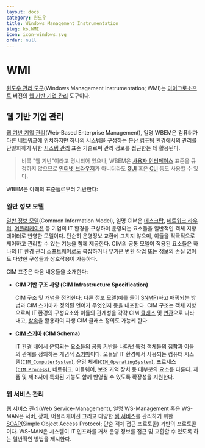 ```yaml
---
layout: docs
category: 윈도우
title: Windows Management Instrumentation
slug: ko.WMI
icon: icon-windows.svg
order: null
---
```

# WMI
[윈도우 관리 도구](https://learn.microsoft.com/en-us/windows/win32/wmisdk/wmi-start-page)(Windows Management Instrumentation; WMI)는 [마이크로소프트](https://www.microsoft.com) 버전의 [웹 기반 기업 관리](#웹-기반-기업-관리) 도구이다.

## 웹 기반 기업 관리
[웹 기반 기업 관리](https://en.wikipedia.org/wiki/Web-Based_Enterprise_Management)(Web-Based Enterprise Management), 일명 WBEM은 컴퓨터가 다른 네트워크에 위치하지만 하나의 시스템을 구성하는 [분산 컴퓨팅](https://ko.wikipedia.org/wiki/분산_컴퓨팅) 환경에서의 관리를 단일화하기 위한 [시스템 관리](https://en.wikipedia.org/wiki/Systems_management) 표준 기술로써 관리 정보를 접근한는 데 활용된다.

> 비록 "웹 기반"이라고 명시되어 있으나, WBEM은 [사용자 인터페이스](https://ko.wikipedia.org/wiki/사용자_인터페이스) 표준을 규정하지 않으므로 [인터넷 브라우저](https://en.wikipedia.org/wiki/Browser_user_interface)가 아니더라도 [GUI](https://ko.wikipedia.org/wiki/그래픽_사용자_인터페이스) 혹은 [CLI](https://ko.wikipedia.org/wiki/명령_줄_인터페이스) 등도 사용할 수 있다.

WBEM은 아래의 표준들로부터 기반한다:

### 일반 정보 모델
[일반 정보 모델](https://ko.wikipedia.org/wiki/일반_정보_모델_(컴퓨팅))(Common Information Model), 일명 CIM은 [데스크탑](https://ko.wikipedia.org/wiki/워크스테이션), [네트워크 라우터](https://ko.wikipedia.org/wiki/라우터), [어플리케이션](https://ko.wikipedia.org/wiki/응용_소프트웨어) 등 기업의 IT 환경을 구성하여 운영되는 요소들을 일반적인 객체 지향 데이터로 반영한 모델이다. 단순히 운영정보 교환에 그치지 않으며, 이들을 적극적으로 제어하고 관리할 수 있는 기능을 함께 제공한다. CIM의 공통 모델이 적용된 요소들은 하나의 IT 환경 관리 소프트웨어로도 복잡하거나 무거운 변환 작업 또는 정보의 손실 없이도 다양한 구성들과 상호작용이 가능하다.

CIM 표준은 다음 내용들을 소개한다:

* **CIM 기반 구조 사양 (CIM Infrastructure Specification)**

    CIM 구조 및 개념을 정의한다: 다른 정보 모델(예를 들어 [SNMP](https://ko.wikipedia.org/wiki/간이_망_관리_프로토콜))하고 매핑되는 방법과 CIM 스키마가 정의된 언어가 무엇인지 등을 내포한다. CIM 구조는 객체 지향으로써 IT 환경의 구성요소와 이들의 관계성을 각각 CIM [클래스](ko.Csharp#클래스) 및 [연관](https://en.wikipedia.org/wiki/Association_(object-oriented_programming))으로 나타내고, [상속](ko.Csharp#상속)을 활용하여 파생 CIM 클래스 정의도 가능케 한다.

* **[CIM 스키마](https://en.wikipedia.org/wiki/CIM_Schema) (CIM Schema)**

    IT 환경 내에서 운영되는 요소들의 공통 기반을 나타낸 특정 객체들의 집합과 이들의 관계를 정의하는 개념적 [스키마](https://ko.wikipedia.org/wiki/XML_스키마_(W3C))이다. 오늘날 IT 환경에서 사용되는 컴퓨터 시스템([`CIM_ComputerSystem`](https://learn.microsoft.com/en-us/windows/win32/cimwin32prov/cim-computersystem)), 운영 체계([`CIM_OperatingSystem`](https://learn.microsoft.com/en-us/windows/win32/cimwin32prov/cim-operatingsystem)), 프로세스([`CIM_Process`](https://learn.microsoft.com/en-us/windows/win32/cimwin32prov/cim-process)), 네트워크, 미들웨어, 보조 기억 장치 등 대부분의 요소를 다룬다. 제품 및 제조사에 특화된 기능도 함께 반영될 수 있도록 확장성을 지원한다.

### 웹 서비스 관리
[웹 서비스 관리](https://learn.microsoft.com/en-us/windows/win32/winrm/ws-management-protocol)(Web Service-Management), 일명 WS-Management 혹은 WS-MAN은 서버, 장치, 어플리케이션 그리고 다양한 [웹 서비스](https://ko.wikipedia.org/wiki/웹_서비스)를 관리하기 위한 [SOAP](https://ko.wikipedia.org/wiki/SOAP)(Simple Object Access Protocol; 단순 객체 접근 프로토콜) 기반의 프로토콜이다. WS-MAN은 시스템이 IT 인프라를 거쳐 운영 정보를 접근 및 교환할 수 있도록 하는 일반적인 방법을 제시한다.
